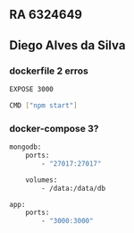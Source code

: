 
## RA 6324649
## Diego Alves da Silva

### dockerfile 2 erros

```sh
EXPOSE 3000

CMD ["npm start"]
```

### docker-compose 3?

```sh
mongodb:
    ports:
        - "27017:27017"

    volumes:
        - /data:/data/db

app:
    ports:
        - "3000:3000"
```